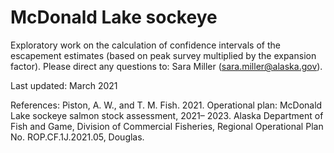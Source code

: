 # McDonald Lake sockeye
Exploratory work on the calculation of confidence intervals of the escapement estimates (based on peak survey multiplied by the expansion factor).
Please direct any questions to: Sara Miller (sara.miller@alaska.gov).

Last updated: March 2021

References:
Piston, A. W., and T. M. Fish. 2021. Operational plan: McDonald Lake sockeye salmon stock assessment, 2021–
2023. Alaska Department of Fish and Game, Division of Commercial Fisheries, Regional Operational 
Plan No. ROP.CF.1J.2021.05, Douglas.
